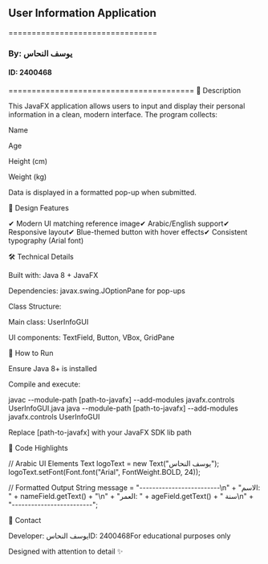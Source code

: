 ## User Information Application
================================
### By: يوسف النحاس
#### ID: 2400468
========================================
📝 Description

This JavaFX application allows users to input and display their personal information in a clean, modern interface. The program collects:

Name

Age

Height (cm)

Weight (kg)

Data is displayed in a formatted pop-up when submitted.

🎨 Design Features

✔ Modern UI matching reference image✔ Arabic/English support✔ Responsive layout✔ Blue-themed button with hover effects✔ Consistent typography (Arial font)

🛠 Technical Details

Built with: Java 8 + JavaFX

Dependencies: javax.swing.JOptionPane for pop-ups

Class Structure:

Main class: UserInfoGUI

UI components: TextField, Button, VBox, GridPane

🚀 How to Run

Ensure Java 8+ is installed

Compile and execute:

javac --module-path [path-to-javafx] --add-modules javafx.controls UserInfoGUI.java
java --module-path [path-to-javafx] --add-modules javafx.controls UserInfoGUI

Replace [path-to-javafx] with your JavaFX SDK lib path

📜 Code Highlights

// Arabic UI Elements
Text logoText = new Text("يوسف النحاس");
logoText.setFont(Font.font("Arial", FontWeight.BOLD, 24));

// Formatted Output
String message = "-------------------------\n" +
                "الاسم: " + nameField.getText() + "\n" +
                "العمر: " + ageField.getText() + " سنة\n" +
                "-------------------------";

📧 Contact

Developer: يوسف النحاسID: 2400468For educational purposes only

Designed with attention to detail ✨

